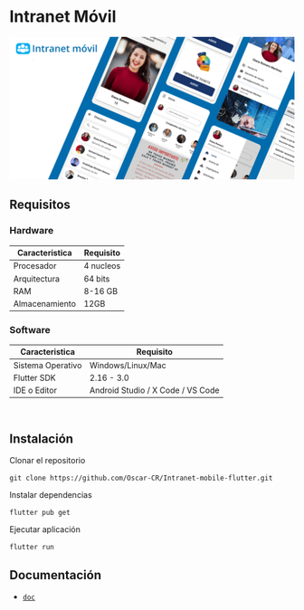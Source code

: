 # Intranet Móvil

<img src="./documentation/img/intranet.png" alt="intranet">

<br>

## Requisitos

### Hardware

| Caracteristica      | Requisito |
| ----------- | ----------- |
| Procesador    | 4 nucleos   |
| Arquitectura  | 64 bits     |
| RAM           | 8-16 GB     |
| Almacenamiento| 12GB        |


### Software

| Caracteristica      | Requisito |
| ----------- | ----------- |
| Sistema Operativo    | Windows/Linux/Mac   |
| Flutter SDK  | 2.16 - 3.0    |
| IDE o Editor         | Android Studio / X Code / VS Code      |

<br>

## Instalación

Clonar el repositorio
``` 
git clone https://github.com/Oscar-CR/Intranet-mobile-flutter.git
```

Instalar dependencias
``` 
flutter pub get
```

Ejecutar aplicación
``` 
flutter run
```

## Documentación

- [`doc`](./documentation/pages/documentation.md)
